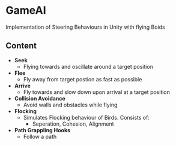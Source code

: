 # GameAI

Implementation of Steering Behaviours in Unity with flying Boids

## Content
- **Seek**
  - Flying towards and oscillate around a target position
- **Flee**
  - Fly away from target postion as fast as possible
- **Arrive**
  - Fly towards and slow down upon arrival at a target position
- **Collision Avoidance**
  - Avoid walls and obstacles while flying
- **Flocking**
  - Simulates Flocking behaviour of Birds. Consists of:
    - Seperation, Cohesion, Alignment
- **Path Grappling Hooks**
  - Follow a path
